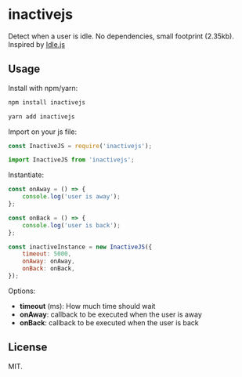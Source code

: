 # inactivejs

Detect when a user is idle. No dependencies, small footprint (2.35kb). Inspired by [Idle.js](https://github.com/shawnmclean/Idle.js)

## Usage

Install with npm/yarn:

```sh
npm install inactivejs

yarn add inactivejs
```

Import on your js file:

```js
const InactiveJS = require('inactivejs');

import InactiveJS from 'inactivejs';
```

Instantiate:

```js
const onAway = () => {
    console.log('user is away');
};

const onBack = () => {
    console.log('user is back');
};

const inactiveInstance = new InactiveJS({
    timeout: 5000,
    onAway: onAway,
    onBack: onBack,
});
```

Options:

- **timeout** (ms): How much time should wait
- **onAway**: callback to be executed when the user is away
- **onBack**: callback to be executed when the user is back

## License

MIT.
